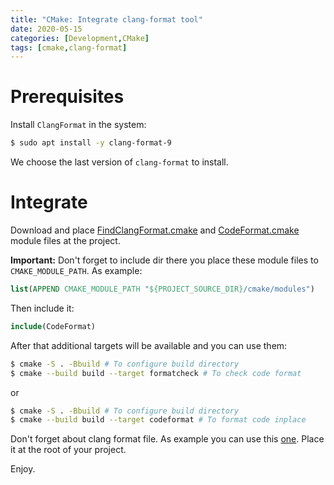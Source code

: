 ```yaml
---
title: "CMake: Integrate clang-format tool"
date: 2020-05-15
categories: [Development,CMake]
tags: [cmake,clang-format]
---
```


# Prerequisites

Install `ClangFormat` in the system:
```bash
$ sudo apt install -y clang-format-9
```
We choose the last version of `clang-format` to install.

# Integrate

Download and place [FindClangFormat.cmake](https://github.com/karz0n/warehouse/blob/8e00ddc7893ba0f619f94824d4f60a388ad39b8b/cmake/modules/FindClangFormat.cmake) and [CodeFormat.cmake](https://github.com/karz0n/warehouse/blob/12e0b441b09a37db6114e044abfac764e6344cee/cmake/modules/CodeFormat.cmake) module files at the project.

**Important:** Don't forget to include dir there you place these module files to `CMAKE_MODULE_PATH`. As example:
```cmake
list(APPEND CMAKE_MODULE_PATH "${PROJECT_SOURCE_DIR}/cmake/modules")
```

Then include it:
```cmake
include(CodeFormat)
```

After that additional targets will be available and you can use them:
```bash
$ cmake -S . -Bbuild # To configure build directory
$ cmake --build build --target formatcheck # To check code format
```
or
```bash
$ cmake -S . -Bbuild # To configure build directory
$ cmake --build build --target codeformat # To format code inplace
```

Don't forget about clang format file. As example you can use this [one](https://github.com/karz0n/warehouse/blob/12e0b441b09a37db6114e044abfac764e6344cee/cfg/.clang-format). Place it at the root of your project.

Enjoy.



